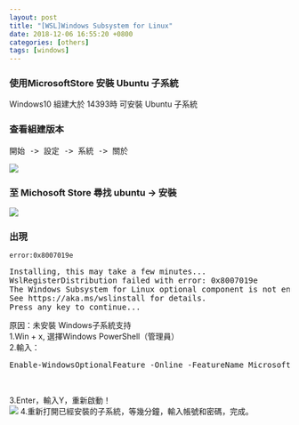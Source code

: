 ```yaml
---
layout: post
title: "[WSL]Windows Subsystem for Linux"
date: 2018-12-06 16:55:20 +0800
categories: [others]
tags: [windows]
---
```


### 使用MicrosoftStore 安裝 Ubuntu 子系統

Windows10 組建大於 14393時 可安裝 Ubuntu 子系統

### 查看組建版本 
<pre>開始 -> 設定 -> 系統 -> 關於</pre>

![](https://dyeat.github.io/static/img/2018-12-06/Windows-version.PNG)


### 至 Michosoft Store 尋找 ubuntu -> 安裝
![](https://dyeat.github.io/static/img/2018-12-06/Ubuntu.PNG)

 ### 出現
 `error:0x8007019e`

<pre>Installing, this may take a few minutes...
WslRegisterDistribution failed with error: 0x8007019e
The Windows Subsystem for Linux optional component is not enabled. Please enable it and try again.
See https://aka.ms/wslinstall for details.
Press any key to continue...</pre>

原因：未安裝 Windows子系統支持<br />
1.Win + x, 選擇Windows PowerShell（管理員）<br />
2.輸入：
<pre>Enable-WindowsOptionalFeature -Online -FeatureName Microsoft-Windows-Subsystem-Linux</pre><br />
3.Enter，輸入Y，重新啟動！<br />
![](https://dyeat.github.io/static/img/2018-12-06/WSL.PNG)
4.重新打開已經安裝的子系統，等幾分鐘，輸入帳號和密碼，完成。




